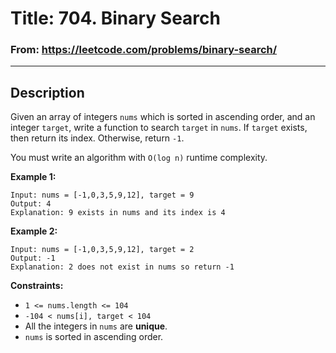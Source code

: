 # Title: 704. Binary Search

### From: https://leetcode.com/problems/binary-search/

***

## Description

Given an array of integers `nums` which is sorted in ascending order, and an integer `target`, write a function to search `target` in `nums`. If `target` exists, then return its index. Otherwise, return `-1`.

You must write an algorithm with `O(log n)` runtime complexity.

**Example 1:**

    Input: nums = [-1,0,3,5,9,12], target = 9
    Output: 4
    Explanation: 9 exists in nums and its index is 4

**Example 2:**

    Input: nums = [-1,0,3,5,9,12], target = 2
    Output: -1
    Explanation: 2 does not exist in nums so return -1
 
**Constraints:**

- `1 <= nums.length <= 104`
- `-104 < nums[i], target < 104`
- All the integers in `nums` are **unique**.
- `nums` is sorted in ascending order.
